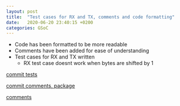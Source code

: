 ```yaml
---
layout: post
title:  "Test cases for RX and TX, comments and code formatting"
date:   2020-06-20 23:40:15 +0200
categories: GSoC
---
```

- Code has been formatted to be more readable
- Comments have been added for ease of understanding
- Test cases for RX and TX written
	- RX test case doesnt work when bytes are shifted by 1

[commit tests](https://github.com/ECP5-PCIe/ECP5-PCIe/commit/7c0359be2b930af9e1060adfebdd611542dc5437)

[commit comments, package](https://github.com/ECP5-PCIe/ECP5-PCIe/commit/226a5f96317eff58598245b392aef62ad7f7fc6b)

[comments][comments]

[git]: https://github.com/ECP5-PCIe/ECP5-PCIe
[Comments]: https://github.com/ECP5-PCIe/ECP5-PCIe.github.io/issues/15
